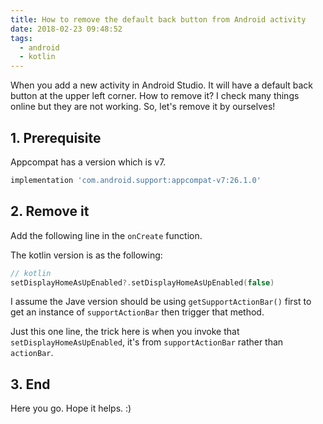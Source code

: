 ```yaml
---
title: How to remove the default back button from Android activity
date: 2018-02-23 09:48:52
tags:
  - android
  - kotlin
---
```


When you add a new activity in Android Studio. It will have a default back button at the upper left corner. How to remove it? I check many things online but they are not working. So, let's remove it by ourselves!

<!--more-->

## 1. Prerequisite

Appcompat has a version which is v7.

```groovy
implementation 'com.android.support:appcompat-v7:26.1.0'
```

## 2. Remove it

Add the following line in the `onCreate` function.

The kotlin version is as the following:

```kotlin
// kotlin
setDisplayHomeAsUpEnabled?.setDisplayHomeAsUpEnabled(false)
```

I assume the Jave version should be using `getSupportActionBar()` first to get an instance of `supportActionBar` then trigger that method.

Just this one line, the trick here is when you invoke that `setDisplayHomeAsUpEnabled`, it's from `supportActionBar` rather than `actionBar`.

## 3. End

Here you go. Hope it helps. :)